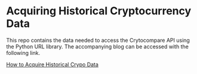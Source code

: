 # Acquiring Historical Cryptocurrency Data

This repo contains the data needed to access the Crytocompare API using the Python URL library. The accompanying blog can be accessed with the following link. 

<a href="https://www.ethanbienstock.com/blog/how-to-acquire-historical-crypto-data/">How to Acquire Historical Crypo Data</a>
